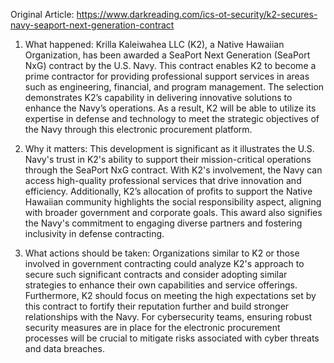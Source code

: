 Original Article: https://www.darkreading.com/ics-ot-security/k2-secures-navy-seaport-next-generation-contract

1) What happened: Krilla Kaleiwahea LLC (K2), a Native Hawaiian Organization, has been awarded a SeaPort Next Generation (SeaPort NxG) contract by the U.S. Navy. This contract enables K2 to become a prime contractor for providing professional support services in areas such as engineering, financial, and program management. The selection demonstrates K2’s capability in delivering innovative solutions to enhance the Navy’s operations. As a result, K2 will be able to utilize its expertise in defense and technology to meet the strategic objectives of the Navy through this electronic procurement platform.

2) Why it matters: This development is significant as it illustrates the U.S. Navy's trust in K2's ability to support their mission-critical operations through the SeaPort NxG contract. With K2's involvement, the Navy can access high-quality professional services that drive innovation and efficiency. Additionally, K2’s allocation of profits to support the Native Hawaiian community highlights the social responsibility aspect, aligning with broader government and corporate goals. This award also signifies the Navy's commitment to engaging diverse partners and fostering inclusivity in defense contracting.

3) What actions should be taken: Organizations similar to K2 or those involved in government contracting could analyze K2's approach to secure such significant contracts and consider adopting similar strategies to enhance their own capabilities and service offerings. Furthermore, K2 should focus on meeting the high expectations set by this contract to fortify their reputation further and build stronger relationships with the Navy. For cybersecurity teams, ensuring robust security measures are in place for the electronic procurement processes will be crucial to mitigate risks associated with cyber threats and data breaches.